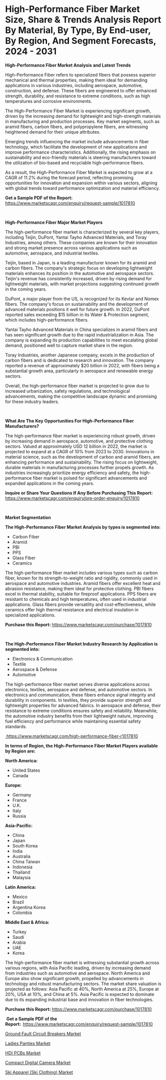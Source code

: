 <p><h1>High-Performance Fiber Market Size, Share & Trends Analysis Report By Material, By Type, By End-user, By Region, And Segment Forecasts, 2024 - 2031</h1></p><p><strong>High-Performance Fiber Market Analysis and Latest Trends</strong></p>
<p><p>High-Performance Fiber refers to specialized fibers that possess superior mechanical and thermal properties, making them ideal for demanding applications in various industries, including aerospace, automotive, construction, and defense. These fibers are engineered to offer enhanced strength, durability, and resistance to extreme conditions, such as high temperatures and corrosive environments. </p><p>The High-Performance Fiber Market is experiencing significant growth, driven by the increasing demand for lightweight and high-strength materials in manufacturing and production processes. Key market segments, such as aramid fibers, carbon fibers, and polypropylene fibers, are witnessing heightened demand for their unique attributes. </p><p>Emerging trends influencing the market include advancements in fiber technology, which facilitate the development of new applications and improve performance characteristics. Additionally, the rising emphasis on sustainability and eco-friendly materials is steering manufacturers toward the utilization of bio-based and recyclable high-performance fibers. </p><p>As a result, the High-Performance Fiber Market is expected to grow at a CAGR of 11.2% during the forecast period, reflecting promising opportunities for innovation and expansion within various sectors, aligning with global trends toward performance optimization and material efficiency.</p></p>
<p><strong>Get a Sample PDF of the Report:&nbsp;</strong> <a href="https://www.marketscagr.com/enquiry/request-sample/1017810">https://www.marketscagr.com/enquiry/request-sample/1017810</a></p>
<p>&nbsp;</p>
<p><strong>High-Performance Fiber Major Market Players</strong></p>
<p><p>The high-performance fiber market is characterized by several key players, including Teijin, DuPont, Yantai Tayho Advanced Materials, and Toray Industries, among others. These companies are known for their innovation and strong market presence across various applications such as automotive, aerospace, and industrial textiles.</p><p>Teijin, based in Japan, is a leading manufacturer known for its aramid and carbon fibers. The company's strategic focus on developing lightweight materials enhances its position in the automotive and aerospace sectors. Teijin's revenue has consistently increased, driven by rising demand for lightweight materials, with market projections suggesting continued growth in the coming years.</p><p>DuPont, a major player from the US, is recognized for its Kevlar and Nomex fibers. The company's focus on sustainability and the development of advanced materials positions it well for future growth. In 2022, DuPont reported sales exceeding $15 billion in its Water & Protection segment, which includes high-performance fibers.</p><p>Yantai Tayho Advanced Materials in China specializes in aramid fibers and has seen significant growth due to the rapid industrialization in Asia. The company is expanding its production capabilities to meet escalating global demand, positioned well to capture market share in the region.</p><p>Toray Industries, another Japanese company, excels in the production of carbon fibers and is dedicated to research and innovation. The company reported a revenue of approximately $20 billion in 2022, with fibers being a substantial growth area, particularly in aerospace and renewable energy sectors.</p><p>Overall, the high-performance fiber market is projected to grow due to increased urbanization, safety regulations, and technological advancements, making the competitive landscape dynamic and promising for these industry leaders.</p></p>
<p>&nbsp;</p>
<p><strong>What Are The Key Opportunities For High-Performance Fiber Manufacturers?</strong></p>
<p><p>The high-performance fiber market is experiencing robust growth, driven by increasing demand in aerospace, automotive, and protective clothing sectors. Valued at approximately USD 12 billion in 2022, the market is projected to expand at a CAGR of 10% from 2023 to 2030. Innovations in material science, such as the development of carbon and aramid fibers, are enhancing performance and sustainability. The rising focus on lightweight, durable materials in manufacturing processes further propels growth. As industries increasingly prioritize energy efficiency and safety, the high-performance fiber market is poised for significant advancements and expanded applications in the coming years.</p></p>
<p><strong>Inquire or Share Your Questions If Any Before Purchasing This Report:</strong> <a href="https://www.marketscagr.com/enquiry/pre-order-enquiry/1017810">https://www.marketscagr.com/enquiry/pre-order-enquiry/1017810</a></p>
<p>&nbsp;</p>
<p><strong>Market Segmentation</strong></p>
<p><strong>The High-Performance Fiber Market Analysis by types is segmented into:</strong></p>
<p><ul><li>Carbon Fiber</li><li>Aramid</li><li>PBI</li><li>PPS</li><li>Glass Fiber</li><li>Ceramics</li></ul></p>
<p><p>The high-performance fiber market includes various types such as carbon fiber, known for its strength-to-weight ratio and rigidity, commonly used in aerospace and automotive industries. Aramid fibers offer excellent heat and abrasion resistance, making them ideal for protective clothing. PBI fibers excel in thermal stability, suitable for fireproof applications. PPS fibers are resistant to chemicals and high temperatures, often used in industrial applications. Glass fibers provide versatility and cost-effectiveness, while ceramics offer high thermal resistance and electrical insulation in specialized applications.</p></p>
<p><strong>Purchase this Report:&nbsp;</strong><a href="https://www.marketscagr.com/purchase/1017810">https://www.marketscagr.com/purchase/1017810</a></p>
<p>&nbsp;</p>
<p><strong>The High-Performance Fiber Market Industry Research by Application is segmented into:</strong></p>
<p><ul><li>Electronics & Communication</li><li>Textile</li><li>Aerospace & Defense</li><li>Automotive</li></ul></p>
<p><p>The high-performance fiber market serves diverse applications across electronics, textiles, aerospace and defense, and automotive sectors. In electronics and communication, these fibers enhance signal integrity and durability in components. In textiles, they provide superior strength and lightweight properties for advanced fabrics. In aerospace and defense, their resistance to extreme conditions ensures safety and reliability. Meanwhile, the automotive industry benefits from their lightweight nature, improving fuel efficiency and performance while maintaining essential safety standards.</p></p>
<p><a href="https://www.marketscagr.com/high-performance-fiber-r1017810">&nbsp;https://www.marketscagr.com/high-performance-fiber-r1017810</a></p>
<p><strong>In terms of Region, the High-Performance Fiber Market Players available by Region are:</strong></p>
<p>
    <p> <strong> North America: </strong>
        <ul>
            <li>United States</li>
            <li>Canada</li>
        </ul>
        </p> 
    <p> <strong> Europe: </strong>
        <ul>
            <li>Germany</li>
            <li>France</li>
            <li>U.K.</li>
            <li>Italy</li>
            <li>Russia</li>
        </ul>
        </p> 
    <p> <strong> Asia-Pacific: </strong>
        <ul>
            <li>China</li>
            <li>Japan</li>
            <li>South Korea</li>
            <li>India</li>
            <li>Australia</li>
            <li>China Taiwan</li>
            <li>Indonesia</li>
            <li>Thailand</li>
            <li>Malaysia</li>
        </ul>
        </p> 
    <p> <strong> Latin America: </strong>
        <ul>
            <li>Mexico</li>
            <li>Brazil</li>
            <li>Argentina Korea</li>
            <li>Colombia</li>
        </ul>
        </p> 
    <p> <strong> Middle East & Africa: </strong>
        <ul>
            <li>Turkey</li>
            <li>Saudi</li>
            <li>Arabia</li>
            <li>UAE</li>
            <li>Korea</li>
        </ul>
    </p>
    </p>
<p><p>The high-performance fiber market is witnessing substantial growth across various regions, with Asia Pacific leading, driven by increasing demand from industries such as automotive and aerospace. North America and Europe also show significant growth, propelled by advancements in technology and robust manufacturing sectors. The market share valuation is projected as follows: Asia Pacific at 40%, North America at 25%, Europe at 20%, USA at 10%, and China at 5%. Asia Pacific is expected to dominate due to its expanding industrial base and innovation in fiber technologies.</p></p>
<p><strong>Purchase this Report: </strong><a href="https://www.marketscagr.com/purchase/1017810">https://www.marketscagr.com/purchase/1017810</a></p>
<p>&nbsp;<strong>Get a Sample PDF of the Report:&nbsp;&nbsp;</strong><a href="https://www.marketscagr.com/enquiry/request-sample/1017810">https://www.marketscagr.com/enquiry/request-sample/1017810</a></p>
<p><strong></strong></p>
<p><p><a href="https://medium.com/@williambatz78/the-growth-of-the-ground-fault-circuit-breakers-market-has-been-significant-driven-by-various-d155bcdfa137">Ground Fault Circuit Breakers Market</a></p><p><a href="https://www.linkedin.com/pulse/ladies-panties-market-trends-detailed-study-its-segmentation-xshhe?trackingId=5TelkTA5TqO7sspX5YFEEQ%3D%3D">Ladies Panties Market</a></p><p><a href="https://medium.com/@shanypaucek/this-report-aims-to-provide-a-comprehensive-presentation-of-the-global-market-for-hdi-pcbs-with-02bd9f1ec70e?postPublishedType=initial">HDI PCBs Market</a></p><p><a href="https://www.linkedin.com/pulse/compact-digital-camera-market-size-share-trends-analysis-report-ow3je?trackingId=6p77nLJjQvWgqIkGEiUf7Q%3D%3D">Compact Digital Camera Market</a></p><p><a href="https://github.com/gulaimolin/Market-Research-Report-List-6/blob/main/ski-apparel-ski-clothing-market.md">Ski Apparel (Ski Clothing) Market</a></p></p>